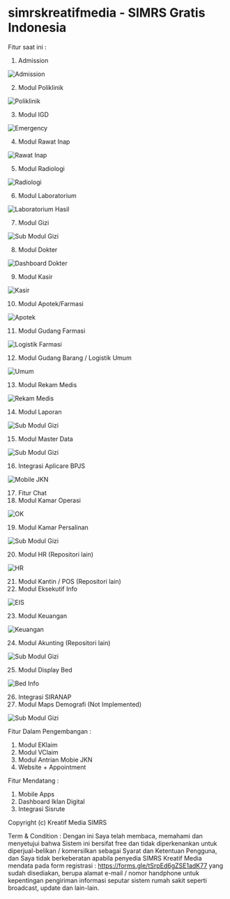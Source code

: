 # simrskreatifmedia - SIMRS Gratis Indonesia

Fitur saat ini :

1.  Admission

![Admission](https://raw.githubusercontent.com/jaisyullah/simrskreatifmedia/master/screens/rawatinap.jpg)

2.  Modul Poliklinik

![Poliklinik](https://raw.githubusercontent.com/jaisyullah/simrskreatifmedia/master/screens/poliklinik.jpg)

3.  Modul IGD

![Emergency](https://raw.githubusercontent.com/jaisyullah/simrskreatifmedia/master/screens/statistik-bor.jpg)

4.  Modul Rawat Inap

![Rawat Inap](https://raw.githubusercontent.com/jaisyullah/simrskreatifmedia/master/screens/rawatinap.jpg)

5.  Modul Radiologi

![Radiologi](https://raw.githubusercontent.com/jaisyullah/simrskreatifmedia/master/screens/radiologi.jpg)

6.  Modul Laboratorium

![Laboratorium Hasil](https://raw.githubusercontent.com/jaisyullah/simrskreatifmedia/master/screens/hasillab-labelgizi.jpg)

7.  Modul Gizi

![Sub Modul Gizi](https://raw.githubusercontent.com/jaisyullah/simrskreatifmedia/master/screens/antropometrianak.jpg)

8.  Modul Dokter

![Dashboard Dokter](https://raw.githubusercontent.com/jaisyullah/simrskreatifmedia/master/screens/chartpelayanan-dasbordokter.jpg)

9.  Modul Kasir

![Kasir](https://raw.githubusercontent.com/jaisyullah/simrskreatifmedia/master/screens/antropometrianak.jpg)

10. Modul Apotek/Farmasi

![Apotek](https://raw.githubusercontent.com/jaisyullah/simrskreatifmedia/master/screens/antropometrianak.jpg)

11. Modul Gudang Farmasi

![Logistik Farmasi](https://raw.githubusercontent.com/jaisyullah/simrskreatifmedia/master/screens/antropometrianak.jpg)

12. Modul Gudang Barang / Logistik Umum

![Umum](https://raw.githubusercontent.com/jaisyullah/simrskreatifmedia/master/screens/ap-ga.jpg)

13. Modul Rekam Medis

![Rekam Medis](https://raw.githubusercontent.com/jaisyullah/simrskreatifmedia/master/screens/tracer-obat.jpg)

14. Modul Laporan

![Sub Modul Gizi](https://raw.githubusercontent.com/jaisyullah/simrskreatifmedia/master/screens/mapdemografi.jpg)

15. Modul Master Data

![Sub Modul Gizi](https://raw.githubusercontent.com/jaisyullah/simrskreatifmedia/master/screens/antropometrianak.jpg)

16. Integrasi Aplicare BPJS

![Mobile JKN](https://raw.githubusercontent.com/jaisyullah/simrskreatifmedia/master/screens/mapdemografi.jpg)

17. Fitur Chat
18. Modul Kamar Operasi

![OK](https://raw.githubusercontent.com/jaisyullah/simrskreatifmedia/master/screens/ok-respontime.jpg)

19. Modul Kamar Persalinan

![Sub Modul Gizi](https://raw.githubusercontent.com/jaisyullah/simrskreatifmedia/master/screens/ok-respontime.jpg)

20. Modul HR (Repositori lain)

![HR](https://raw.githubusercontent.com/jaisyullah/simrskreatifmedia/master/screens/hr.jpg)

21. Modul Kantin / POS (Repositori lain)
22. Modul Eksekutif Info

![EIS](https://raw.githubusercontent.com/jaisyullah/simrskreatifmedia/master/screens/demografi-historipasien.jpg)

23. Modul Keuangan

![Keuangan](https://raw.githubusercontent.com/jaisyullah/simrskreatifmedia/master/screens/ap-ga.jpg)

24. Modul Akunting (Repositori lain)

![Sub Modul Gizi](https://raw.githubusercontent.com/jaisyullah/simrskreatifmedia/master/screens/antropometrianak.jpg)

25. Modul Display Bed

![Bed Info](https://raw.githubusercontent.com/jaisyullah/simrskreatifmedia/master/screens/bed.jpg)

26. Integrasi SIRANAP
27. Modul Maps Demografi (Not Implemented)

![Sub Modul Gizi](https://raw.githubusercontent.com/jaisyullah/simrskreatifmedia/master/screens/mapdemografi.jpg)

Fitur Dalam Pengembangan :
1. Modul EKlaim
2. Modul VClaim
3. Modul Antrian Mobie JKN
4. Website + Appointment

Fitur Mendatang :
1. Mobile Apps
2. Dashboard Iklan Digital
3. Integrasi Sisrute

Copyright (c) Kreatif Media SIMRS

Term & Condition :
Dengan ini Saya telah membaca, memahami dan menyetujui bahwa Sistem ini bersifat free dan tidak diperkenankan untuk diperjual-belikan / komersilkan sebagai Syarat dan Ketentuan Pengguna, dan Saya tidak berkeberatan apabila penyedia SIMRS Kreatif Media mendata pada form registrasi : https://forms.gle/tSrpEd6gZSE1adK77 yang sudah disediakan, berupa alamat e-mail / nomor handphone untuk kepentingan pengiriman informasi seputar sistem rumah sakit seperti broadcast, update dan lain-lain.
